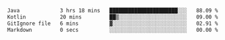<!--START_SECTION:waka-->

```txt
Java             3 hrs 18 mins   ██████████████████████░░░   88.09 %
Kotlin           20 mins         ██▒░░░░░░░░░░░░░░░░░░░░░░   09.00 %
GitIgnore file   6 mins          ▓░░░░░░░░░░░░░░░░░░░░░░░░   02.91 %
Markdown         0 secs          ░░░░░░░░░░░░░░░░░░░░░░░░░   00.00 %
```

<!--END_SECTION:waka-->
